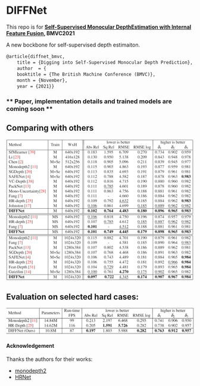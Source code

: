 # DIFFNet


This repo is for **[Self-Supervised Monocular DepthEstimation with Internal Feature Fusion](null), BMVC2021**

 A new bockbone for self-supervised depth estimaiton.

```
@article{diffnet_bmvc,
    title = {Digging into Self-Supervised Monocular Depth Prediction},
    author  = {
    booktitle = {The British Machine Conference (BMVC)},
    month = {November},
    year = {2021}}
```

### ** Paper, implementation details and trained models are coming soon **

## Comparing with others
![](images/table1.png)

## Evaluation on selected hard cases:
![](images/table2.png)



#### Acknowledgement
 Thanks the authors for their works:
 - [monodepth2](https://github.com/nianticlabs/monodepth2)
 - [HRNet](https://github.com/HRNet/HRNet-Semantic-Segmentation)

